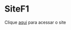 # SiteF1

<p>Clique <a href="https://lzeunfa.github.io/SiteF1.2/">aqui</a> para acessar o site</p>
 
